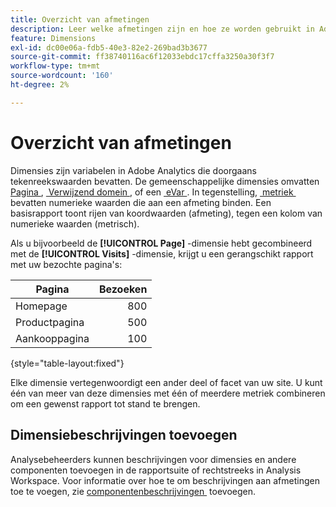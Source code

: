 ```yaml
---
title: Overzicht van afmetingen
description: Leer welke afmetingen zijn en hoe ze worden gebruikt in Adobe Analytics.
feature: Dimensions
exl-id: dc00e06a-fdb5-40e3-82e2-269bad3b3677
source-git-commit: ff38740116ac6f12033ebdc17cffa3250a30f3f7
workflow-type: tm+mt
source-wordcount: '160'
ht-degree: 2%

---
```


# Overzicht van afmetingen

Dimensies zijn variabelen in Adobe Analytics die doorgaans tekenreekswaarden bevatten. De gemeenschappelijke dimensies omvatten [&#x200B; Pagina &#x200B;](page.md), [&#x200B; Verwijzend domein &#x200B;](referring-domain.md), of een [&#x200B; eVar &#x200B;](evar.md). In tegenstelling, [&#x200B; metriek &#x200B;](../metrics/overview.md) bevatten numerieke waarden die aan een afmeting binden. Een basisrapport toont rijen van koordwaarden (afmeting), tegen een kolom van numerieke waarden (metrisch).

Als u bijvoorbeeld de **[!UICONTROL Page]** -dimensie hebt gecombineerd met de **[!UICONTROL Visits]** -dimensie, krijgt u een gerangschikt rapport met uw bezochte pagina&#39;s:

| Pagina | Bezoeken |
| --- | ---: |
| Homepage | 800 |
| Productpagina | 500 |
| Aankooppagina | 100 |

{style="table-layout:fixed"}

Elke dimensie vertegenwoordigt een ander deel of facet van uw site. U kunt één van meer van deze dimensies met één of meerdere metriek combineren om een gewenst rapport tot stand te brengen.

## Dimensiebeschrijvingen toevoegen

Analysebeheerders kunnen beschrijvingen voor dimensies en andere componenten toevoegen in de rapportsuite of rechtstreeks in Analysis Workspace. Voor informatie over hoe te om beschrijvingen aan afmetingen toe te voegen, zie [&#x200B; componentenbeschrijvingen &#x200B;](/help/analyze/analysis-workspace/components/add-component-descriptions.md) toevoegen.
